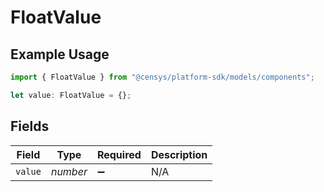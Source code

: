 # FloatValue

## Example Usage

```typescript
import { FloatValue } from "@censys/platform-sdk/models/components";

let value: FloatValue = {};
```

## Fields

| Field              | Type               | Required           | Description        |
| ------------------ | ------------------ | ------------------ | ------------------ |
| `value`            | *number*           | :heavy_minus_sign: | N/A                |